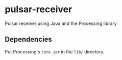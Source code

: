 # pulsar-receiver
Pulsar receiver using Java and the Processing library

## Dependencies
Put Processing's `core.jar` in the `lib/` directory.